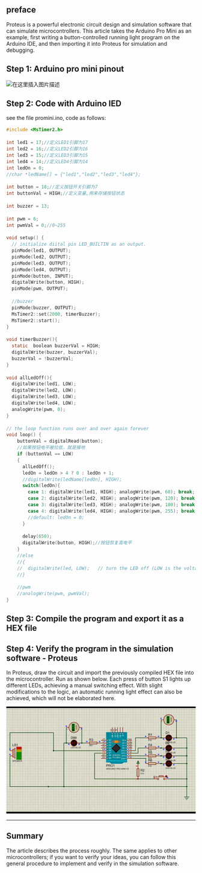 ## preface
Proteus is a powerful electronic circuit design and simulation software that can simulate microcontrollers. This article takes the Arduino Pro Mini as an example, first writing a button-controlled running light program on the Arduino IDE, and then importing it into Proteus for simulation and debugging.
## Step 1: Arduino pro mini pinout
![在这里插入图片描述](https://i-blog.csdnimg.cn/direct/a11253042daf4ada871cd8016729fd67.png#pic_center)
## Step 2: Code with Arduino IED
see the file promini.ino, code as follows:
```c
#include <MsTimer2.h>

int led1 = 17;//定义LED1引脚为17
int led2 = 16;//定义LED2引脚为16
int led3 = 15;//定义LED3引脚为15
int led4 = 14;//定义LED4引脚为14
int ledOn = 0;
//char *ledName[] = {"led1","led2","led3","led4"};

int button = 18;//定义按钮开关引脚为7
int buttonVal = HIGH;//定义变量,用来存储按钮状态

int buzzer = 13;

int pwm = 6;
int pwmVal = 0;//0~255

void setup() {
  // initialize diital pin LED_BUILTIN as an output.
  pinMode(led1, OUTPUT);
  pinMode(led2, OUTPUT);
  pinMode(led3, OUTPUT);
  pinMode(led4, OUTPUT);
  pinMode(button, INPUT);
  digitalWrite(button, HIGH);
  pinMode(pwm, OUTPUT);
  
  //buzzer
  pinMode(buzzer, OUTPUT);
  MsTimer2::set(2000, timerBuzzer);
  MsTimer2::start();
}

void timerBuzzer(){
  static  boolean buzzerVal = HIGH;
  digitalWrite(buzzer, buzzerVal);
  buzzerVal = !buzzerVal;
}

void allLedOff(){
  digitalWrite(led1, LOW);
  digitalWrite(led2, LOW);
  digitalWrite(led3, LOW);
  digitalWrite(led4, LOW);
  analogWrite(pwm, 0);
}

// the loop function runs over and over again forever
void loop() {
    buttonVal = digitalRead(button);
    //如果按钮电平被拉低，就是接地
    if (buttonVal == LOW)
    {
      allLedOff();
      ledOn = ledOn > 4 ? 0 : ledOn + 1;
      //digitalWrite(ledName[ledOn], HIGH);
      switch(ledOn){
        case 1: digitalWrite(led1, HIGH); analogWrite(pwm, 60); break;
        case 2: digitalWrite(led2, HIGH); analogWrite(pwm, 120); break;
        case 3: digitalWrite(led3, HIGH); analogWrite(pwm, 180); break;
        case 4: digitalWrite(led4, HIGH); analogWrite(pwm, 255); break;
        //default: ledOn = 0;
      }

      delay(650);
      digitalWrite(button, HIGH);//按钮恢复高电平
    }
    //else 
    //{
    //  digitalWrite(led, LOW);   // turn the LED off (LOW is the voltage level)
    //}     
    
    //pwm
    //analogWrite(pwm, pwmVal);
}

```

## Step 3: Compile the program and export it as a HEX file
## Step 4: Verify the program in the simulation software - Proteus
In Proteus, draw the circuit and import the previously compiled HEX file into the microcontroller. Run as shown below. Each press of button S1 lights up different LEDs, achieving a manual switching effect. With slight modifications to the logic, an automatic running light effect can also be achieved, which will not be elaborated here.

![circuit](https://github.com/iamfirst/eyjoy-microcomputer-with-zero-hardware-cost/blob/main/202412190008.gif)

---
## Summary
The article describes the process roughly. The same applies to other microcontrollers; if you want to verify your ideas, you can follow this general procedure to implement and verify in the simulation software.
